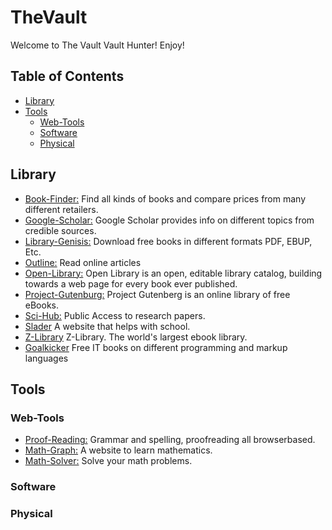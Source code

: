# TheVault

Welcome to The Vault Vault Hunter! Enjoy!

## Table of Contents
  - [Library](#library)
  - [Tools](#tools)
    - [Web-Tools](#web-tools)
    - [Software](#software)
    - [Physical](#physical)
  


## Library
  - [Book-Finder:](https://www.bookfinder.com/) Find all kinds of books and compare prices from many different retailers.
  - [Google-Scholar:](https://scholar.google.com/) Google Scholar provides info on different topics from credible sources.
  - [Library-Genisis:](http://libgen.rs/) Download free books in different formats PDF, EBUP, Etc.
  - [Outline:](https://outline.com/) Read online articles
  - [Open-Library:](https://openlibrary.org/) Open Library is an open, editable library catalog, building towards a web page for every book ever published.
  - [Project-Gutenburg:](http://www.gutenberg.org/wiki/Main_Page) Project Gutenberg is an online library of free eBooks.
  - [Sci-Hub:](https://sci-hub.tw/) Public Access to research papers.
  - [Slader](https://www.slader.com/) A website that helps with school.
  - [Z-Library](https://z-lib.org/) Z-Library. The world's largest ebook library.
  - [Goalkicker](https://goalkicker.com/) Free IT books on different programming and markup languages
  

## Tools

### Web-Tools
  - [Proof-Reading:](https://www.paperrater.com/) Grammar and spelling, proofreading all browserbased.
  - [Math-Graph:](https://www.desmos.com/) A website to learn mathematics.
  - [Math-Solver:](https://www.mathway.com/Algebra) Solve your math problems.
  
### Software
### Physical

